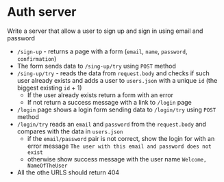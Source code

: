 # Auth server
Write a server that allow a user to sign up and sign in using email and password
- `/sign-up` - returns a page with a form (`email`, `name`, `password`, `confirmation`)
- The form sends data to `/sing-up/try` using `POST` method
- `/sing-up/try` - reads the data from `request.body` and checks if such user already exists and adds a user to `users.json` with a unique `id` (the biggest existing `id` + 1)
  - If the user already exists return a form with an error
  - If not return a success message with a link to `/login` page
- `/login` page shows a login form sending data to `/login/try` using `POST` method
- `/login/try` reads an `email` and `password` from the `request.body` and compares with the data in `users.json`
  - if the `email/password` pair is not correct, show the login for with an error message `The user with this email and password does not exist`
  - otherwise show success message with the user name `Welcome, NameOfTheUser`
- All the othe URLS should return 404
